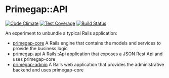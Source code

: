 # Primegap::API

[![Code Climate](https://codeclimate.com/github/primegap/primegap-api/badges/gpa.svg)](https://codeclimate.com/github/primegap/primegap-api) [![Test Coverage](https://codeclimate.com/github/primegap/primegap-api/badges/coverage.svg)](https://codeclimate.com/github/primegap/primegap-api/coverage) [![Build Status](https://travis-ci.org/primegap/primegap-api.svg?branch=master)](https://travis-ci.org/primegap/primegap-api)

An experiment to unbundle a typical Rails application:

- [primegap-core](https://github.com/primegap/primegap-core) A Rails engine that contains the models and services to provide the business logic
- [primegap-api](https://github.com/primegap/primegap-api) A Rails::Api application that exposes a JSON Rest Api and uses primegap-core
- [primegap-admin](https://github.com/primegap/primegap-admin) A Rails web application that provides the administrative backend and uses primegap-core
